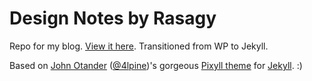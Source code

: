 # Design Notes by Rasagy

Repo for my blog. [View it here](http://rasagy.in/blog). Transitioned from WP to Jekyll.

Based on [John Otander](http://johnotander.com) ([@4lpine](https://twitter.com/4lpine))'s gorgeous [Pixyll theme](https://github.com/johnotander/pixyll) for [Jekyll](http://jekyllrb.com). :)
